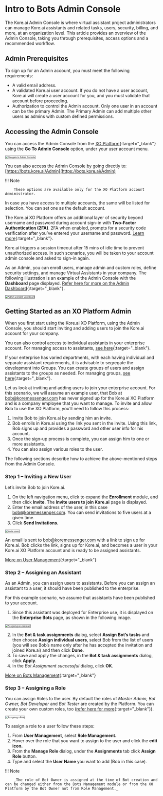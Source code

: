 # Intro to Bots Admin Console

The Kore.ai Admin Console is where virtual assistant project administrators can manage Kore.ai assistants and related tasks, users, security, billing, and more, at an organization level. This article provides an overview of the Admin Console, taking you through prerequisites, access options and a  recommended workflow.


## Admin Prerequisites

To sign up for an Admin account, you must meet the following requirements:

* A valid email address.
* A validated Kore.ai user account. If you do not have a user account, Kore.ai will create a user account for you, and you must validate that account before proceeding.
* Authorization to control the Admin account. Only one user in an account can be the primary Admin. The Primary Admin can add multiple other users as admins with custom defined permissions.


## Accessing the Admin Console

You can access the Admin Console from the [XO Platform](https://bots.kore.ai/botbuilder){:target="_blank"} using the **Go To Admin Console** option, under your user account menu.

<img src="../images/adminconsole-img1-access-admin-xo.png" alt="Navigate to Admin Console" title="Navigate to Admin Console" style="border: 1px solid gray;zoom:50%;"/>

You can also access the Admin Console by going directly to: [https://bots.kore.ai/Admin](https://bots.kore.ai/Admin) 

!!! Note

        These options are available only for the XO Platform account Administrator.

In case you have access to multiple accounts, the same will be listed for selection.  You can set one as the default account.

The Kore.ai XO Platform offers an additional layer of security beyond username and password during account sign-in with **Two-Factor Authentication (2FA)**. 2FA when enabled, prompts for a security code verification after you’ve entered your username and password. [Learn more](../security-and-control/two-factor-authentication-for-platform-access/#enable-two-factor-authentication){:target="_blank"}.

Kore.ai triggers a session timeout after 15 mins of idle time to prevent unauthorized access. In such scenarios, you will be taken to your account admin console and asked to sign-in again.

As an Admin, you can enroll users, manage admin and custom roles, define security settings, and manage Virtual Assistants in your company. The following illustration is an example of the Admin Console with the **Dashboard** page displayed. [Refer here for more on the Admin Dashboard](../dashboard-bac/){:target="_blank"}.

<img src="../images/adminconsole-img2-bac-dashboard.png" alt="Admin Console Dashboard" title="Admin Console Dashboard" style="border: 1px solid gray;zoom:50%;"/>


## Getting Started as an XO Platform Admin

When you first start using the Kore.ai XO Platform, using the Admin Console, you should start inviting and adding users to join the Kore.ai account for your company.

You can also control  access to individual assistants in your enterprise account. For managing access to assistants, [see here](../bot-management){:target="_blank"}.

If your enterprise has varied departments, with each having individual and separate assistant requirements, it is advisable to segregate the development into Groups. You can create groups of users and assign assistants to the groups as needed. For managing groups, [see here](../user-management/managing-your-groups){:target="_blank"}.

Let us look at inviting and adding users to join your enterprise account. For this scenario, we will assume an example user, that Bob at bob@koremessenger.com has never signed up for the Kore.ai XO Platform and is a company employee that you want to manage. To invite and allow Bob to use the XO Platform, you’ll need to follow this process:

1. Invite Bob to join Kore.ai by sending him an invite.
2. Bob enrolls in Kore.ai using the link you sent in the invite. Using this link, Bob signs up and provides a password and other user info for his account.
3. Once the sign-up process is complete, you can assign him to one or more assistants.
4. You can also assign various roles to the user.

The following sections describe how to achieve the above-mentioned steps from the Admin Console.


### Step 1 – Inviting a New User

Let’s invite Bob to join Kore.ai.

1. On the left navigation menu, click to expand the **Enrollment** module, and then click **Invite**. The **Invite users to join Kore.ai** page is displayed.
2. Enter the email address of the user, in this case bob@koremessenger.com. You can send invitations to five users at  a given time.
3. Click **Send Invitations**.  
<img src="../images/adminconsole-img3-bac-invite-user.png" alt="Invite users" title="Invite users" style="border: 1px solid gray;zoom:50%;"/>

An email is sent to bob@koremessenger.com with a link to sign up for Kore.ai. Bob clicks the link, signs up for Kore.ai, and becomes a user in your Kore.ai XO Platform account and is ready to be assigned assistants.

[More on User Management](../user-management/users-module-overview/){:target="_blank"}


### Step 2 – Assigning an Assistant

As an Admin, you can assign users to assistants. Before you can assign an assistant to a user, it should have been published to the enterprise.

For this example scenario, we assume that assistants have been published to your account.

1. Since this assistant was deployed for Enterprise use, it is displayed on the **Enterprise Bots** page, as shown in the following image.  
<img src="../images/adminconsole-img4-bac-bot-assign.png" alt="Assigning an Assistant" title="Assigning an Assistant" style="border: 1px solid gray;zoom:50%;"/>

2. In the **Bot & task assignments** dialog, select **Assign Bot’s tasks** and then choose **Assign individual users**, select Bob from the list of users (you will see Bob’s name only after he has accepted the invitation and joined Kore.ai) and then click **Done**.
3. To save and apply the changes, in the **Bot & task assignments** dialog, click **Apply**.
4. In the _Bot Assignment successful_ dialog, click **OK**.

[More on Bots Management](../bot-management/){:target="_blank"}


### Step 3 – Assigning a Role

You can assign Roles to the user. By default the roles of _Master Admin, Bot Owner, Bot Developer_ and _Bot Tester_ are created by the Platform. You can create your own custom roles, too ([refer here for more](../user-management/role-management){:target="_blank"}).

<img src="../images/adminconsole-img5-bac-roles.png" alt="Assigning a Role" title="Assigning a Role" style="border: 1px solid gray;zoom:50%;"/>

To assign a role to a user follow these steps:

1. From **User Management**, select **Role Management.**
2. Hover over the role that you want to assign to the user and click the **edit icon.**
3. From the **Manage Role** dialog, under the **Assignments** tab click **Assign Role** button.
4. Type and select the **User Name** you want to add (Bob in this case).

!!! Note

        _The role of Bot Owner is assigned at the time of Bot creation and can be changed either from the Bots Management module or from the XO Platform by the Bot Owner not from Role Management._